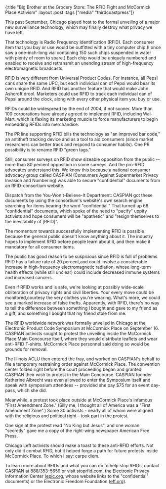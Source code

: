 {:title "Big Brother at the Grocery Store: The RFID Fight and McCormick Place Activism"
:layout :post
:tags  ["media" "thirdcoastpress"]}

This past September, Chicago played host to the formal unveiling of a major
new surveillance technology, which may finally destroy what privacy we have
left.  
  
That technology is Radio Frequency Identification (RFID). Each consumer item
that you buy or use would be outfitted with a tiny computer chip.(I once saw a
one-inch-long vial containing 150 such chips suspended in water with plenty of
room to spare.) Each chip would be uniquely numbered and enabled to receive
and retransmit an unending stream of high-frequency electromagnetic
broadcasts.  
  
RFID is very different from Universal Product Codes. For instance, all Pepsi
cans share the same UPC, but each individual can of Pepsi would bear its own
unique RFID. And RFID has another feature that would make John Ashcroft drool.
Marketers could use RFID to track each individual can of Pepsi around the
clock, along with every other physical item you buy or use.  
  
RFIDs could be widespread by the end of 2004, if not sooner. More than 100
corporations have already agreed to implement RFID, including Wal-Mart, which
is flexing its marketing muscle to force manufacturers to begin embedding
RFIDs into merchandise.  
  
The PR line supporting RFID bills the technology as "an improved bar code," an
antitheft tracking device and as a tool to aid consumers (since market
researchers can better track and respond to consumer habits). One PR
possibility is to rename RFID "green tags."  
  
Still, consumer surveys on RFID show sizeable opposition from the public --
more than 80 percent opposition in some surveys. And the pro-RFID advocates
understand this. We know this because a national consumer advocacy group
called CASPIAN (Consumers Against Supermarket Privacy Invasion and Numbering)
was able to secure "confidential" documents from an RFID-consortium website.  
  
Dispatch from the You-Won't-Believe-It Department: CASPIAN got these documents
by using the consortium's website's own search engine searching for items
bearing the word "confidential." That turned up 68 "confidential" documents,
which spoke of the need to "pacify" uppity activists and hope consumers will
be "apathetic" and "resign themselves to the inevitability of [RFID]".  
  
The momentum towards successfully implementing RFID is possible because the
general public doesn't know anything about it. The industry hopes to implement
RFID before people learn about it, and then make it mandatory for all consumer
items.  
  
The public has good reason to be suspicious since RFID is full of problems.
RFID has a failure rate of 20 percent,and could involve a considerable
increase in high-frequency electromagnetic radiation, whose long-term health
effects (while still unclear) could include decreased immune systems and
increased cancers.  
  
Even if RFID works and is safe, we're looking at possibly wide-scale
obliteration of privacy rights and civil liberties. Your every move could be
monitored,courtesy the very clothes you're wearing. What's more, we could see
a marked increase of false thefts. Apparently, with RFID, there's no way to
tell the difference between something I bought and gave to my friend as a
gift, and something I bought that my friend stole from me.  
  
The RFID worldwide network was formally unveiled in Chicago at the Electronic
Product Code Symposium at McCormick Place on September 16. CASPIAN activists
sought to protest the unveiling inside the McCormick Place Main Concourse
itself, where they would distribute leaflets and wear anti-RFID T-shirts.
McCormick Place personnel said doing so would be grounds for removal.  
  
The Illinois ACLU then entered the fray, and worked on CASPIAN's behalf to
file a temporary restraining order against McCormick Place. The convention
center folded right before the court proceeding began and granted CASPIAN
their wish to protest in the Main Concourse. CASPIAN founder Katherine
Albrecht was even allowed to enter the Symposium itself and speak with
symposium attendees -- provided she pay $75 for an event day-pass, which she
did.  
  
Meanwhile, a protest took place outside at McCormick Place's infamous "First
Amendment Zone." (Silly me, I thought all of America was a "First Amendment
Zone".) Some 30 activists - nearly all of whom were aligned with the religious
and political right - took part in the protest.  
  
One sign at the protest read "No King but Jesus", and one woman "secretly"
gave me a copy of the right-wing newspaper American Free Press.  
  
Chicago Left activists should make a toast to these anti-RFID efforts. Not
only did it combat RFID, but it helped forge a path for future protests inside
McCormick Place. To which I say: carpe diem.  
  
To learn more about RFIDs and what you can do to help stop RFIDs, contact
CASPIAN at 888/353-5659 or visit stoprfid.com, the Electronic Privacy
Information Center ([epic.org](http://www.epic.org), whose website links
to the "confidential" documents) or the Electronic Freedom Foundation
([eff.org](http://www.eff.org)). 

